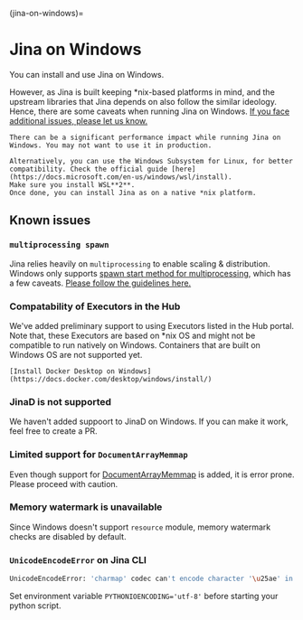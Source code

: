 (jina-on-windows)=
# Jina on Windows

You can install and use Jina on Windows.

However, as Jina is built keeping *nix-based platforms in mind, and the upstream libraries that Jina depends on also follow the similar ideology. Hence, there are some caveats when running Jina on Windows. [If you face additional issues, please let us know.](https://github.com/jina-ai/jina/issues/)

```{caution}
There can be a significant performance impact while running Jina on Windows. You may not want to use it in production.
```

```{tip}
Alternatively, you can use the Windows Subsystem for Linux, for better compatibility. Check the official guide [here](https://docs.microsoft.com/en-us/windows/wsl/install).
Make sure you install WSL**2**.
Once done, you can install Jina as on a native *nix platform.
```

## Known issues

### `multiprocessing spawn`

Jina relies heavily on `multiprocessing` to enable scaling & distribution. Windows only supports [spawn start method for multiprocessing](https://docs.python.org/3/library/multiprocessing.html#the-spawn-and-forkserver-start-methods), which has a few caveats. [Please follow the guidelines here.](../../../fundamentals/flow/remarks#multiprocessing-spawn)

### Compatability of Executors in the Hub

We've added preliminary support to using Executors listed in the Hub portal. Note that, these Executors are based on *nix OS and might not be compatible to run natively on Windows. Containers that are built on Windows OS are not supported yet. 


```{seealso}
[Install Docker Desktop on Windows](https://docs.docker.com/desktop/windows/install/)
```

### JinaD is not supported

We haven't added suppoort to JinaD on Windows. If you can make it work, feel free to create a PR.

### Limited support for `DocumentArrayMemmap`

Even though support for [DocumentArrayMemmap](../../fundamentals/document/documentarraymemmap-api) is added, it is error prone. Please proceed with caution.

### Memory watermark is unavailable 

Since Windows doesn't support `resource` module, memory watermark checks are disabled by default.


### `UnicodeEncodeError` on Jina CLI

```bash
UnicodeEncodeError: 'charmap' codec can't encode character '\u25ae' in position : character maps to <undefined>
```
Set environment variable `PYTHONIOENCODING='utf-8'` before starting your python script.

